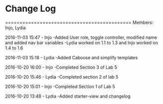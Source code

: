 # Change Log 

============================================
Members: Injo, Lydia

2016-11-03 15:47 - Injo
-Added User role, toggle controller, modified name and added nav bar variables
-Lydia worked on 1.1 to 1.3 and Injo worked on 1.4 to 1.6

2016-11-03 15:18 - Lydia
-Added Caboose and simplify templates

2016-10-20 16:00 - Injo
-Completed Section 3 of Lab 5

2016-10-20 15:46 - Lydia
-Completed section 2 of lab 5

2016-10-20 15:01 - Injo
-Completed Section 1 of Lab 5 

2016-10-20 13:48 - Lydia
-Added starter-view and changelog